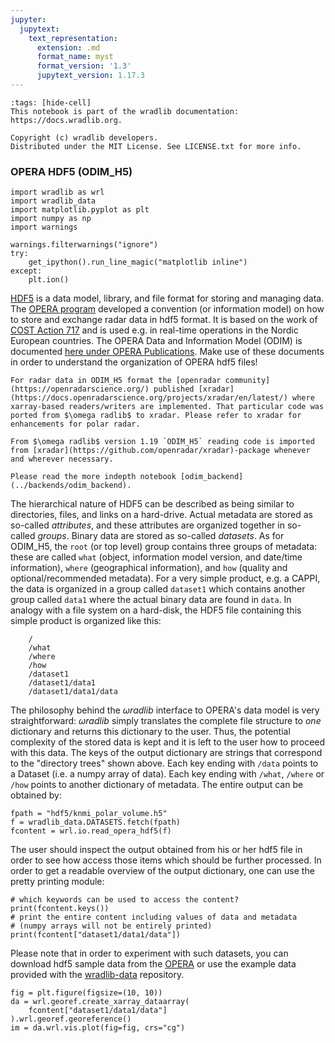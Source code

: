```yaml
---
jupyter:
  jupytext:
    text_representation:
      extension: .md
      format_name: myst
      format_version: '1.3'
      jupytext_version: 1.17.3
---
```


```{raw-cell}
:tags: [hide-cell]
This notebook is part of the wradlib documentation: https://docs.wradlib.org.

Copyright (c) wradlib developers.
Distributed under the MIT License. See LICENSE.txt for more info.
```

### OPERA HDF5 (ODIM_H5)

```{code-cell} python
import wradlib as wrl
import wradlib_data
import matplotlib.pyplot as plt
import numpy as np
import warnings

warnings.filterwarnings("ignore")
try:
    get_ipython().run_line_magic("matplotlib inline")
except:
    plt.ion()
```

[HDF5](https://www.hdfgroup.org/solutions/hdf5/) is a data model, library, and file format for storing and managing data. The [OPERA program](https://www.eumetnet.eu/activities/observations-programme/current-activities/opera/) developed a convention (or information model) on how to store and exchange radar data in hdf5 format. It is based on the work of [COST Action 717](https://www.cost.eu/actions/717/) and is used e.g. in real-time operations in the Nordic European countries. The OPERA Data and Information Model (ODIM) is documented [here under OPERA Publications](https://www.eumetnet.eu/activities/observations-programme/current-activities/opera/). Make use of these documents in order to understand the organization of OPERA hdf5 files!

```{warning}
For radar data in ODIM_H5 format the [openradar community](https://openradarscience.org/) published [xradar](https://docs.openradarscience.org/projects/xradar/en/latest/) where xarray-based readers/writers are implemented. That particular code was ported from $\omega radlib$ to xradar. Please refer to xradar for enhancements for polar radar.

From $\omega radlib$ version 1.19 `ODIM_H5` reading code is imported from [xradar](https://github.com/openradar/xradar)-package whenever and wherever necessary.

Please read the more indepth notebook [odim_backend](../backends/odim_backend).
```

The hierarchical nature of HDF5 can be described as being similar to directories, files, and links on a hard-drive. Actual metadata are stored as so-called *attributes*, and these attributes are organized together in so-called *groups*. Binary data are stored as so-called *datasets*. As for ODIM_H5, the ``root`` (or top level) group contains three groups of metadata: these are called ``what`` (object, information model version, and date/time information), ``where`` (geographical information), and ``how`` (quality and optional/recommended metadata). For a very simple product, e.g. a CAPPI, the data is organized in a group called ``dataset1`` which contains another group called ``data1`` where the actual binary data are found in ``data``. In analogy with a file system on a hard-disk, the HDF5 file containing this simple product is organized like this:

```
    /
    /what
    /where
    /how
    /dataset1
    /dataset1/data1
    /dataset1/data1/data
```

The philosophy behind the $\omega radlib$ interface to OPERA's data model is very straightforward: $\omega radlib$ simply translates the complete file structure to *one* dictionary and returns this dictionary to the user. Thus, the potential complexity of the stored data is kept and it is left to the user how to proceed with this data. The keys of the output dictionary are strings that correspond to the "directory trees" shown above. Each key ending with ``/data`` points to a Dataset (i.e. a numpy array of data). Each key ending with ``/what``, ``/where`` or ``/how`` points to another dictionary of metadata. The entire output can be obtained by:

```{code-cell} python
fpath = "hdf5/knmi_polar_volume.h5"
f = wradlib_data.DATASETS.fetch(fpath)
fcontent = wrl.io.read_opera_hdf5(f)
```

The user should inspect the output obtained from his or her hdf5 file in order to see how access those items which should be further processed. In order to get a readable overview of the output dictionary, one can use the pretty printing module:

```{code-cell} python
# which keywords can be used to access the content?
print(fcontent.keys())
# print the entire content including values of data and metadata
# (numpy arrays will not be entirely printed)
print(fcontent["dataset1/data1/data"])
```

Please note that in order to experiment with such datasets, you can download hdf5 sample data from the [OPERA](https://www.eumetnet.eu/activities/observations-programme/current-activities/opera/) or use the example data provided with the [wradlib-data](https://github.com/wradlib/wradlib-data/) repository.

```{code-cell} python
fig = plt.figure(figsize=(10, 10))
da = wrl.georef.create_xarray_dataarray(
    fcontent["dataset1/data1/data"]
).wrl.georef.georeference()
im = da.wrl.vis.plot(fig=fig, crs="cg")
```